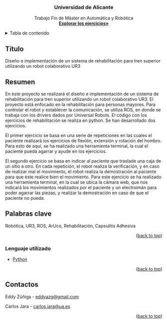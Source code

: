 <div id="top"></div>
<!--
*** Thanks for checking out the Best-README-Template. If you have a suggestion
*** that would make this better, please fork the repo and create a pull request
*** or simply open an issue with the tag "enhancement".
*** Don't forget to give the project a star!
*** Thanks again! Now go create something AMAZING! :D
-->



<!-- PROJECT SHIELDS -->
<!--
*** I'm using markdown "reference style" links for readability.
*** Reference links are enclosed in brackets [ ] instead of parentheses ( ).
*** See the bottom of this document for the declaration of the reference variables
*** for contributors-url, forks-url, etc. This is an optional, concise syntax you may use.
*** https://www.markdownguide.org/basic-syntax/#reference-style-links
-->

<!-- PROJECT LOGO -->
<br />
<div align="center">

  <h3 align="center">Universidad de Alicante</h3>

  <p align="center">
    Trabajo Fin de Máster en Automática y Robótica
    <br />
    <a href="https://github.com/eddyzg7/TFM_Rehabilitacion.git"><strong>Explorar los ejercicios»</strong></a>
    <br />

  </p>
</div>


<!-- TABLE OF CONTENTS -->
<details>
  <summary>Tabla de contenido</summary>
  <ol>
    <li>
      <a href="#acerca-del-proyecto">Acerca del proyecto</a>
      <ul>
        <li><a href="#lenguaje-utilizado">Lenguaje utilizado</a></li>
      </ul>
    </li>
    </li>
    <li><a href="#contactos">Contactos</a></li>
    <li><a href="#recomendaciones">Recomendaciones</a></li>
    <li><a href="#agradecimientos">Agradecimientos</a></li>
  </ol>
</details>


<!-- ABOUT THE PROJECT -->

## Título

Diseño e implementación de un sistema de rehabilitación para tren superior utilizando un robot colaborativo UR3

## Resumen

En este proyecto se realizará el diseño e implementación de un sistema de rehabilitación para tren superior utilizando un robot colaborativo UR3. El proyecto está enfocado en la rehabilitación para personas mayores. Para controlar el robot y establecer la comunicación, se utiliza ROS, en donde se trabaja con los drivers dados por Universal Robots. El código con los ejercicios de rehabilitación se realiza en python. Se han desarrollado dos ejercicios.	 

El primer ejercicio se basa en una serie de repeticiones en las cuales el paciente realizará los ejercicios de flexión, extensión y rotación del hombro. Para esto de aquí, se ha realizado una herramienta terminal, la cual el paciente pueda agarrar y ayude en los ejercicios.

El segundo ejercicio se basa en indicar al paciente que traslade una caja de un sitio a otro. En cada repetición, el robot realiza la verificación, y en caso de realizar mal el movimiento, el robot realiza la demostración al paciente para que éste realice bien el movimiento. Para este ejercicio se ha realizado una herramienta terminal, en la cual se ubica la cámara web, que nos indicará los movimientos realizados por el paciente y un electroimán para poder agarrar las piezas, y realizar la demostración en caso de que el paciente no pueda.

## Palabras clave 

Robótica, UR3, ROS, ArUco, Rehabilitación, Capsulitis Adhesiva

<p align="right">(<a href="#top">back to top</a>)</p>


### Lenguaje utilizado

* [Python](https://es.wikipedia.org/wiki/Python)


<p align="right">(<a href="#top">back to top</a>)</p>


<!-- CONTACT -->
## Contactos

Eddy Zúñiga - eddyazg@gmail.com

Carlos Jara - carlos.jara@ua.es

<p align="right">(<a href="#top">back to top</a>)</p>



